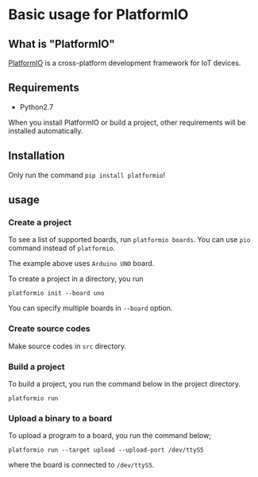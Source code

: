 # Basic usage for PlatformIO

## What is "PlatformIO"

[PlatformIO](http://platformio.org/) is a cross-platform development framework for IoT devices.

## Requirements

- Python2.7

When you install PlatformIO or build a project, other requirements will be installed automatically.

## Installation

Only run the command `pip install platformio`!

## usage

### Create a project

To see a list of supported boards, run `platformio boards`.
You can use `pio` command instead of `platformio`.

The example above uses `Arduino UNO` board.

To create a project in a directory, you run
```
platformio init --board uno
```
You can specify multiple boards in ``--board`` option.

### Create source codes

Make source codes in `src` directory.

### Build a project

To build a project, you run the command below in the project directory.
```
platformio run
```

### Upload a binary to a board

To upload a program to a board, you run the command below;
```
platformio run --target upload --upload-port /dev/ttyS5
```
where the board is connected to `/dev/ttyS5`.
